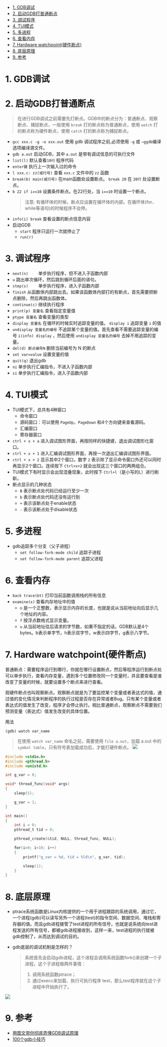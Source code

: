 <!--
 * @Author: JohnJeep
 * @Date: 2020-04-23 20:37:04
 * @LastEditTime: 2021-04-01 14:54:54
 * @LastEditors: Please set LastEditors
 * @Description: GDB、Makefile使用剖析
--> 

<!-- TOC -->

- [1. GDB调试](#1-gdb调试)
- [2. 启动GDB打普通断点](#2-启动gdb打普通断点)
- [3. 调试程序](#3-调试程序)
- [4. TUI模式](#4-tui模式)
- [5. 多进程](#5-多进程)
- [6. 查看内存](#6-查看内存)
- [7. Hardware watchpoint(硬件断点)](#7-hardware-watchpoint硬件断点)
- [8. 底层原理](#8-底层原理)
- [9. 参考](#9-参考)

<!-- /TOC -->

# 1. GDB调试






# 2. 启动GDB打普通断点
> 在进行GDB调试之前需要先打断点。GDB中的断点分为：普通断点、观察断点、捕捉断点，一般使用 `break` 打的断点称为普通断点，使用 `watch` 打的断点称为硬件断点，使用 `catch` 打的断点称为捕捉断点。


- `gcc xxx.c -g -o xxx.out` 使用 gdb 调试程序之前,必须使用 `-g` 或 `–ggdb`编译选项编译源文件。
- `gdb a.out` 启动GDB，其中 `a.out` 是带有调试信息的可执行文件
- `list(l)`  默认查看`10行` 程序代码
- `enter键` 执行上一次输入过的命令
- `l xxx.c: zz(或行号)` 查看 `xxx.c` 文件中的 `zz` 函数
- `break(b) main(或行号)`   在main函数处设置断点。  `break 20`   在 `20行` 处设置断点。
- `b 22 if i==10`  设置条件断点。在22行处，当 `i==10` 时设置一个断点。
  > 注意: 有循环体的时候，断点应设置在循环体的内部。在循环体(for、while等语句)的时候程序不会停。
- `info(i) break`  查看设置的断点信息内容
- 启动GDB
  - `start` 程序只运行一次就停止了
  - `run(r)`



# 3. 调试程序
  - `next(n)    ` 单步执行程序，但不进入子函数内部
  - `u` 跳出单次循环，然后跳到循环后面的语句。
  - `step(s)    ` 单步执行程序，进入子函数内部
  - `finish` 从函数体内部跳出去。如果该函数体内部打的有断点，首先需要把断点删除，然后再跳出函数体。
  - `continue(c)` 继续执行程序
  - `print(p) 变量名` 查看指定变量值
  - `ptype 变量名` 查看变量的类型
  - `display 变量名` 在循环的时候实时追踪变量的值。 `display i` 追踪变量 `i` 的值
  - `undisplay 变量名的编号`  不追踪某个变量的值。首先查看不需要追踪变量的编号 `i(info) display` ，然后使用 `undisplay 变量名的编号` 去掉不用追踪的变量。
  - `del(d) 断点编号N` 删除当前编号为 N 的断点
  - `set var=value` 设置变量的值
  - `quit(q)` 退出gdb
  - `ni` 单步执行汇编指令，不进入子函数内部
  - `si` 单步执行汇编指令，进入子函数内部

# 4. TUI模式 
- TUI模式下，总共有4种窗口
  - 命令窗口
  - 源码窗口：可以使用 `PageUp`，`PageDown` 和4个方向键来查看源码。
  - 汇编窗口
  - 寄存器窗口
- `ctrl + x + a` 进入调试图形界面，再按同样的快捷键，退出调试图形化窗口。
- `ctrl + x + 1` 进入汇编调试图形界面，再按一次退出汇编调试图形界面。
- `ctrl + x + 2` 显示其中2个窗口，数字 `2` 表示除了显示命令窗口外还可以同时再显示2个窗口。连续按下 `Ctrl+x+2` 就会出现这三个窗口的两两组合。
- TUI模式下有时显示会出现混叠现象，此时按下 `Ctrl+l`（是小写的L）进行刷新。
- 断点显示的几种状态
  - `B` 表示断点处代码已经运行至少一次
  - `b` 表示断点处代码还没有运行到
  - `+` 表示该断点处于enable状态
  - `-` 表示该断点处于disable状态


# 5. 多进程
- gdb追踪多个分支（父子进程）
  - `set follow-fork-mode child`  追踪子进程
  - `set follow-fork-mode parent` 追踪父进程



# 6. 查看内存
- `back trace(bt)` 打印当前函数调用栈的所有信息
- `examine(x)` 查看内存地址中的值
  - `n` 是一个正整数，表示显示内存的长度，也就是说从当前地址向后显示几个地址的内容。 
  - `f` 按浮点数格式显示变量。  
  - `u` 从当前地址往后请求的字节数，如果不指定的话，GDB默认是4个bytes。b表示单字节，h表示双字节，w表示四字节，g表示八字节。

# 7. Hardware watchpoint(硬件断点)
普通断点：需要程序运行到哪行，你就在哪行设置断点，然后等程序运行到断点处可以单步执行，查看内存变量，遇到多个位置修改同一个变量时，并且要查看是谁改变了变量的时候，就要设置多个断点来进行查看。

观硬件断点也叫观察断点。观察断点就是为了要监控某个变量或者表达式的值，通过值的变化情况来判断程序的执行过程是否存在异常或者Bug。只有某个变量或者表达式的值发生了改变，程序才会停止执行。相比普通断点，观察断点不需要我们预测变量（表达式）值发生改变的具体位置。

用法 
```
(gdb) watch var_name
```
> 在使用 `watch var_name` 命名之前，需要使用 `file a.out`，加载 a.out 中的 `symbol table`，只有符号表加载成功后，才能打硬件断点。
![](./pictures/watch-break.png)

```c
#include <stdio.h>
#include <pthread.h>
#include <unistd.h>

int g_var = 0;

void* thread_func(void* args)
{
    sleep(5);

    g_var = 1;
}

int main()
{
    int i = 0;
    pthread_t tid = 0;

    pthread_create(&tid, NULL, thread_func, NULL);

    for(i=0; i<10; i++)
    {
        printf("g_var = %d, tid = %ld\n", g_var, tid);

        sleep(1);
    }
}

```



# 8. 底层原理
- ptrace系统函数是Linux内核提供的一个用于进程跟踪的系统调用，通过它，一个进程(gdb)可以读写另外一个进程(test)的指令空间、数据空间、堆栈和寄存器的值。而且gdb进程接管了test进程的所有信号，也就是说系统向test进程发送的所有信号，都被gdb进程接收到，这样一来，test进程的执行就被gdb控制了，从而达到调试的目的。

- gdb底层的调试机制是怎样的？
  > 系统首先会启动gdb进程，这个进程会调用系统函数fork()来创建一个子进程，这个子进程做两件事情：
  > 1. 调用系统函数ptrace；
  > 2. 通过execc来加载、执行可执行程序 test，那么test程序就在这个子进程中开始执行了。
<img src="./pictures/gdb-ptrace.png">



# 9. 参考
- [用图文带你彻底弄懂GDB调试原理](https://mp.weixin.qq.com/s?__biz=MzA3MzAwODYyNQ==&mid=2247483895&idx=1&sn=ba35d1823c259a959b72a310e0a92068&scene=21#wechat_redirect)
- [100个gdb小技巧](https://wizardforcel.gitbooks.io/100-gdb-tips/content/set-watchpoint.html)

